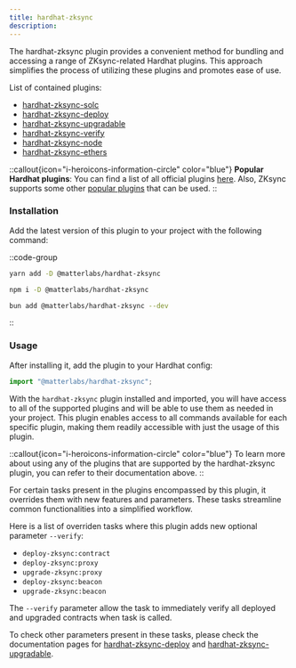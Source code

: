 ```yaml
---
title: hardhat-zksync
description:
---
```


The hardhat-zksync plugin provides a convenient method for bundling and accessing a range of ZKsync-related Hardhat plugins.
This approach simplifies the process of utilizing these plugins and promotes ease of use.

List of contained plugins:

- [hardhat-zksync-solc](hardhat-zksync-solc)
- [hardhat-zksync-deploy](hardhat-zksync-deploy)
- [hardhat-zksync-upgradable](hardhat-zksync-upgradable)
- [hardhat-zksync-verify](hardhat-zksync-verify)
- [hardhat-zksync-node](hardhat-zksync-node)
- [hardhat-zksync-ethers](hardhat-zksync-ethers)

::callout{icon="i-heroicons-information-circle" color="blue"}
**Popular Hardhat plugins**:
You can find a list of all official plugins [here](getting-started).
Also, ZKsync supports some other [popular plugins](other-plugins) that can be used.
::

### Installation

Add the latest version of this plugin to your project with the following command:

::code-group

```bash [yarn]
yarn add -D @matterlabs/hardhat-zksync
```

```bash [npm]
npm i -D @matterlabs/hardhat-zksync
```

```bash [bun]
bun add @matterlabs/hardhat-zksync --dev
```

::

### Usage

After installing it, add the plugin to your Hardhat config:

```javascript
import "@matterlabs/hardhat-zksync";
```

With the `hardhat-zksync` plugin installed and imported, you will have access to all of the supported plugins
and will be able to use them as needed in your project.
This plugin enables access to all commands available for each specific plugin, making them readily accessible with just the usage of this plugin.

::callout{icon="i-heroicons-information-circle" color="blue"}
To learn more about using any of the plugins that are supported by the hardhat-zksync plugin, you can refer to their documentation above.
::

For certain tasks present in the plugins encompassed by this plugin, it overrides them with new features and parameters.
These tasks streamline common functionalities into a simplified workflow.

Here is a list of overriden tasks where this plugin adds new optional parameter `--verify`:

- `deploy-zksync:contract`
- `deploy-zksync:proxy`
- `upgrade-zksync:proxy`
- `deploy-zksync:beacon`
- `upgrade-zksync:beacon`

The `--verify` parameter allow the task to immediately verify all deployed and upgraded contracts when task is called.

To check other parameters present in these tasks, please check the documentation pages for [hardhat-zksync-deploy](hardhat-zksync-deploy) and [hardhat-zksync-upgradable](hardhat-zksync-upgradable).
